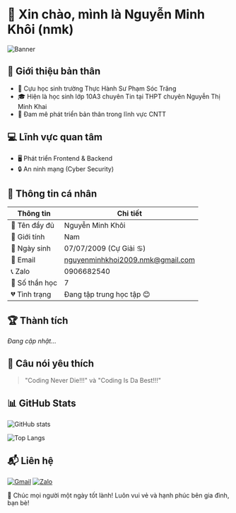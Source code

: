 # 👋 Xin chào, mình là Nguyễn Minh Khôi (nmk) 

![Banner](https://raw.githubusercontent.com/nguyenminhkhoi2009/nguyenminhkhoi2009/main/assets/banner.gif) 

## 🏫 Giới thiệu bản thân
- 🔭 Cựu học sinh trường Thực Hành Sư Phạm Sóc Trăng
- 🎓 Hiện là học sinh lớp 10A3 chuyên Tin tại THPT chuyên Nguyễn Thị Minh Khai
- 🌱 Đam mê phát triển bản thân trong lĩnh vực CNTT

## 💻 Lĩnh vực quan tâm
- 🖥️ Phát triển Frontend & Backend
- 🔒 An ninh mạng (Cyber Security)

## 📌 Thông tin cá nhân
| Thông tin | Chi tiết |
|-----------|----------|
| 📌 Tên đầy đủ | Nguyễn Minh Khôi |
| 🚻 Giới tính | Nam |
| 🎂 Ngày sinh | 07/07/2009 (Cự Giải ♋) |
| 📧 Email | [nguyenminhkhoi2009.nmk@gmail.com](mailto:nguyenminhkhoi2009.nmk@gmail.com) |
| 📞 Zalo | 0906682540 |
| 🔢 Số thần học | 7 |
| 💔 Tình trạng | Đang tập trung học tập 😊 |

## 🏆 Thành tích
*Đang cập nhật...*

## 🌟 Câu nói yêu thích
> "Coding Never Die!!!" và "Coding Is Da Best!!!"

## 📊 GitHub Stats
![GitHub stats](https://github-readme-stats.vercel.app/api?username=nguyenminhkhoi2009&show_icons=true&theme=radical)

![Top Langs](https://github-readme-stats.vercel.app/api/top-langs/?username=nguyenminhkhoi2009&layout=compact)

## 📬 Liên hệ
[![Gmail](https://img.shields.io/badge/Gmail-D14836?style=for-the-badge&logo=gmail&logoColor=white)](mailto:nguyenminhkhoi2009.nmk@gmail.com)
[![Zalo](https://img.shields.io/badge/Zalo-0068FF?style=for-the-badge&logo=zalo&logoColor=white)](https://zalo.me/0906682540)

💖 Chúc mọi người một ngày tốt lành! Luôn vui vẻ và hạnh phúc bên gia đình, bạn bè!
